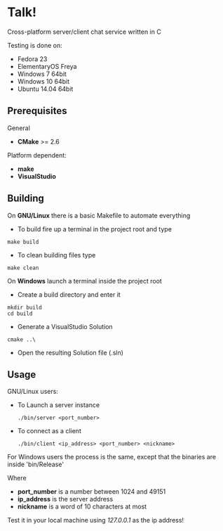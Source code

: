 # Talk!

Cross-platform server/client chat service written in C

Testing is done on:
  + Fedora 23
  + ElementaryOS Freya
  + Windows 7 64bit
  + Windows 10 64bit
  + Ubuntu 14.04 64bit

## Prerequisites

General
- **CMake** >= 2.6

Platform dependent:
- **make**
- **VisualStudio**

## Building

On **GNU/Linux** there is a basic Makefile to automate everything

  - To build fire up a terminal in the project root and type

  ```
  make build
  ```
  
  - To clean building files type
  ```
  make clean
  ```

On **Windows** launch a terminal inside the project root
  
  - Create a build directory and enter it
  
  ```
  mkdir build
  cd build
  ```
  - Generate a VisualStudio Solution
  
  ```
  cmake ..\
  ```
  
  - Open the resulting Solution file (.sln)

## Usage

GNU/Linux users:

- To Launch a server instance

  ```
  ./bin/server <port_number>
  ```

- To connect as a client

  ```
  ./bin/client <ip_address> <port_number> <nickname>
  ```

For Windows users the process is the same, except that the binaries are inside 'bin/Release'

Where
  - **port_number** is a number between 1024 and 49151
  - **ip_address** is the server address
  - **nickname** is a word of 10 characters at most

Test it in your local machine using *127.0.0.1* as the ip address!
